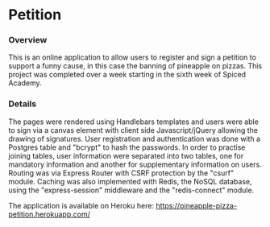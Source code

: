 # Petition

### Overview

This is an online application to allow users to register and sign a petition to support a funny cause, in this case the banning of pineapple on pizzas. This project was completed over a week starting in the sixth week of Spiced Academy.

### Details

The pages were rendered using Handlebars templates and users were able to sign via a canvas element with client side Javascript/jQuery allowing the drawing of signatures. User registration and authentication was done with a Postgres table and "bcrypt" to hash the passwords. In order to practise joining tables, user information were separated into two tables, one for mandatory information and another for supplementary information on users. Routing was via Express Router with CSRF protection by the "csurf" module. Caching was also implemented with Redis, the NoSQL database, using the "express-session" middleware and the "redis-connect" module.

The application is available on Heroku here: https://pineapple-pizza-petition.herokuapp.com/